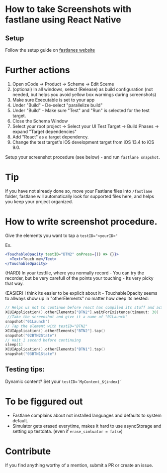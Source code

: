 # How to take Screenshots with fastlane using React Native

## Setup
Follow the setup guide on [fastlanes website](https://docs.fastlane.tools/getting-started/ios/screenshots/)

# Further actions
1) Open xCode -> Product -> Scheme -> Edit Sceme
2) (optional) In all windows, select (Release) as build configuration (not needed, but helps you avoid yellow box warnings during screenshots)
3) Make sure Executable is set to your app
4) Under "Build" - De-select "parallelize build"
5) Under "Build" - Make sure "Test" and "Run" is selected for the test target. 
5) Close the Schema Window
6) Select your root project -> Select your UI Test Target -> Build Phases -> expand "Target dependencies"
7) Add "React" as a target dependency. 
8) Change the test target's iOS development target from iOS 13.4 to iOS 9.0.

Setup your screenshot procedure (see below) - and run `fastlane snapshot`. 

# Tip
If you have not already done so, move your Fastlane files into `/fastlane` folder, fastlane will automatically look for supported files here, and helps you keep your project organized. 

# How to write screenshot procedure. 
Give the elements you want to tap a `testID="<yourID>"`

Ex.
```jsx
<TouchableOpacity testID="BTN2" onPress={() => {}}>
  <Text>Touch me</Text>
</TouchableOpacity>
```

(HARD) In your testfile, where you normally record - You can try the recorder, but be very carefull of the points your touching - Its very picky that way. 

(EASIER) I think its easier to be explicit about it - TouchableOpacity seems to allways show up in "otherElements" no matter how deep its nested: 
```swift
// Helps us not to continue before react has compiled its stuff and actually loaded the application
XCUIApplication().otherElements["BTN2"].waitForExistence(timeout: 30) 
 //Take the screenshot and give it a name of "01Launch"
snapshot("01Launch")
// Tap the element with testID="BTN2"
XCUIApplication().otherElements["BTN2"].tap()
snapshot("02BTN2State")
// Wait 1 second before continuing
sleep(1)
XCUIApplication().otherElements["BTN1"].tap()
snapshot("03BTN1State")
```

## Testing tips: 
Dynamic content? Set your `testID=´MyContent_${index}´`



# To be figgured out
* Fastlane complains about not installed languages and defaults to system default. 
* Simulator gets erased everytime, makes it hard to use asyncStorage and setting up testdata. (even if `erase_simluator = false`)

# Contribute
If you find anything worthy of a mention, submit a PR or create an issue. 
